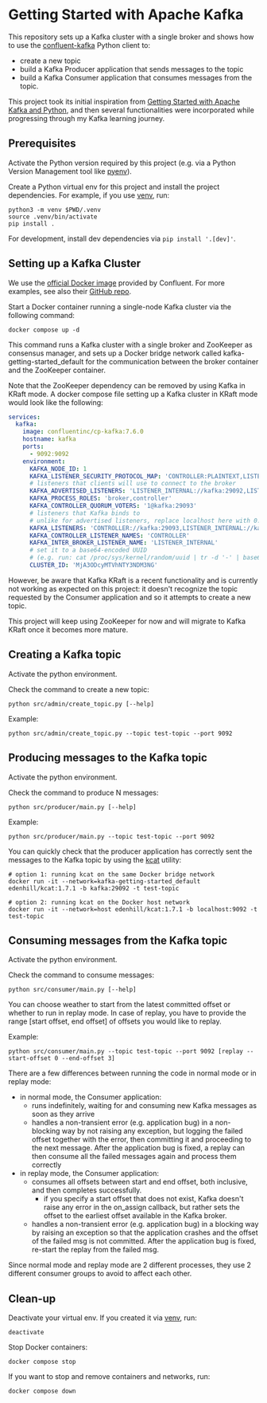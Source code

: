 # Getting Started with Apache Kafka

This repository sets up a Kafka cluster with a single broker and shows how to use the [confluent-kafka](https://docs.confluent.io/platform/current/clients/confluent-kafka-python/html/index.html#) Python client to:
- create a new topic
- build a Kafka Producer application that sends messages to the topic
- build a Kafka Consumer application that consumes messages from the topic.

This project took its initial inspiration from [Getting Started with Apache Kafka and Python](https://developer.confluent.io/get-started/python/), and then several functionalities were incorporated while progressing through my Kafka learning journey.

## Prerequisites

Activate the Python version required by this project (e.g. via a Python Version Management tool like [pyenv](https://github.com/pyenv/pyenv)).

Create a Python virtual env for this project and install the project dependencies.
For example, if you use [venv](https://docs.python.org/3/library/venv.html), run:
```shell
python3 -m venv $PWD/.venv
source .venv/bin/activate
pip install .
```

For development, install dev dependencies via `pip install '.[dev]'`.

## Setting up a Kafka Cluster

We use the [official Docker image](https://docs.confluent.io/platform/current/installation/docker/installation.html) provided by Confluent. For more examples, see also their [GitHub repo](https://github.com/confluentinc/kafka-images/tree/master/examples).

Start a Docker container running a single-node Kafka cluster via the following command:
```shell
docker compose up -d
```

This command runs a Kafka cluster with a single broker and ZooKeeper as consensus manager, and sets up a Docker bridge network called kafka-getting-started_default for the communication between the broker container and the ZooKeeper container.

Note that the ZooKeeper dependency can be removed by using Kafka in KRaft mode. 
A docker compose file setting up a Kafka cluster in KRaft mode would look like the following:
```yaml
services:
  kafka:
    image: confluentinc/cp-kafka:7.6.0
    hostname: kafka
    ports:
      - 9092:9092
    environment:
      KAFKA_NODE_ID: 1
      KAFKA_LISTENER_SECURITY_PROTOCOL_MAP: 'CONTROLLER:PLAINTEXT,LISTENER_INTERNAL:PLAINTEXT,LISTENER_HOST:PLAINTEXT'
      # listeners that clients will use to connect to the broker
      KAFKA_ADVERTISED_LISTENERS: 'LISTENER_INTERNAL://kafka:29092,LISTENER_HOST://localhost:9092'
      KAFKA_PROCESS_ROLES: 'broker,controller'
      KAFKA_CONTROLLER_QUORUM_VOTERS: '1@kafka:29093'
      # listeners that Kafka binds to
      # unlike for advertised listeners, replace localhost here with 0.0.0.0
      KAFKA_LISTENERS: 'CONTROLLER://kafka:29093,LISTENER_INTERNAL://kafka:29092,LISTENER_HOST://0.0.0.0:9092'
      KAFKA_CONTROLLER_LISTENER_NAMES: 'CONTROLLER'
      KAFKA_INTER_BROKER_LISTENER_NAME: 'LISTENER_INTERNAL'
      # set it to a base64-encoded UUID
      # (e.g. run: cat /proc/sys/kernel/random/uuid | tr -d '-' | base64 | cut -b 1-22)
      CLUSTER_ID: 'MjA3ODcyMTVhNTY3NDM3NG'
```
However, be aware that Kafka KRaft is a recent functionality and is currently not working as expected on this project: it doesn't recognize the topic requested by the Consumer application and so it attempts to create a new topic.

This project will keep using ZooKeeper for now and will migrate to Kafka KRaft once it becomes more mature.

## Creating a Kafka topic

Activate the python environment.

Check the command to create a new topic:
```shell
python src/admin/create_topic.py [--help]
```

Example:
```shell
python src/admin/create_topic.py --topic test-topic --port 9092
```

## Producing messages to the Kafka topic

Activate the python environment.

Check the command to produce N messages:
```shell
python src/producer/main.py [--help]
```

Example:
```shell
python src/producer/main.py --topic test-topic --port 9092
```

You can quickly check that the producer application has correctly sent the messages to the Kafka topic by using the [kcat](https://docs.confluent.io/platform/current/tools/kafkacat-usage.html) utility:
```shell
# option 1: running kcat on the same Docker bridge network
docker run -it --network=kafka-getting-started_default edenhill/kcat:1.7.1 -b kafka:29092 -t test-topic

# option 2: running kcat on the Docker host network
docker run -it --network=host edenhill/kcat:1.7.1 -b localhost:9092 -t test-topic
```

## Consuming messages from the Kafka topic

Activate the python environment.

Check the command to consume messages:
```shell
python src/consumer/main.py [--help]
```

You can choose weather to start from the latest committed offset or whether to run in replay mode.
In case of replay, you have to provide the range [start offset, end offset] of offsets you would like to replay.

Example:
```shell
python src/consumer/main.py --topic test-topic --port 9092 [replay --start-offset 0 --end-offset 3]
```

There are a few differences between running the code in normal mode or in replay mode:
- in normal mode, the Consumer application:
  - runs indefinitely, waiting for and consuming new Kafka messages as soon as they arrive
  - handles a non-transient error (e.g. application bug) in a non-blocking way by not raising any exception, but logging the failed offset together with the error, then committing it and proceeding to the next message. After the application bug is fixed, a replay can then consume all the failed messages again and process them correctly
- in replay mode, the Consumer application:
  - consumes all offsets between start and end offset, both inclusive, and then completes successfully.
    - if you specify a start offset that does not exist, Kafka doesn't raise any error in the on_assign callback, but rather sets the offset to the earliest offset available in the Kafka broker.
  - handles a non-transient error (e.g. application bug) in a blocking way by raising an exception so that the application crashes and the offset of the failed msg is not committed. After the application bug is fixed, re-start the replay from the failed msg.

Since normal mode and replay mode are 2 different processes, they use 2 different consumer groups to avoid to affect each other.

## Clean-up

Deactivate your virtual env. 
If you created it via [venv](https://docs.python.org/3/library/venv.html), run:
```shell
deactivate
```

Stop Docker containers:
```shell
docker compose stop
```

If you want to stop and remove containers and networks, run:
```shell
docker compose down
```
